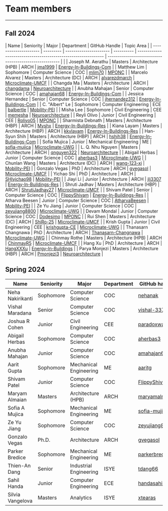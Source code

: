  <!-- Additional styles for landing page -->
  <style>
    /* Application header should be static for the landing page */
    .md-header {
      position: initial;
    }
    /* Hide navigation */
    @media screen and (min-width: 76.25em) {
      .md-sidebar--primary {
        display: none;
      }
    }
</style>

# Team members

---

## Fall 2024

| Name                  | Seniority | Major                  | Department | GitHub Handle                                                 | Topic Area                                             |
| --------------------- | --------- | ---------------------- | ---------- | ------------------------------------------------------------- | ------------------------------------------------------ |                  |
| Joseph M. Aerathu     | Masters   | Architecture (HPB)     | ARCH       | [jma1999](https://github.com/jma1999)                         | [Energy-In-Buildings-Com](/24fa-energyinbuildings-com) |
| Matthew Lim           | Sophomore | Computer Science       | COC        | [mlim70](https://github.com/mlim70)                           | [MPONC](/24fa-mponc)                                   |
| Marcelo Alvarez       | Masters   | Architecture (DC)      | ARCH       | [alvarezdmarch](https://github.com/alvarezdmarch)             | [Microclimate-UMCF](/24fa-microclimate-umcf)           |
| Changda Ma            | Masters   | Architecture           | ARCH       | [changdama](https://github.com/changdama)                     | [Neuroarchitecture](/24fa-neuroarchitecture)           |
| Anubha Mahajan        | Senior    | Computer Science       | COC        | [amahajan68](https://github.com/amahajan68)                   | [Energy-In-Buildings-Com](/24fa-energyinbuildings-com) |
| Jessica Hernandez     | Senior    | Computer Science       | COC        | [jhernandez312](https://github.com/jhernandez312)             | [Energy-In-Buildings-Com](/24fa-energyinbuildings-com) |
| C. "Albert" Le        | Sophomore | Computer Engineering   | ECE        | [balbertle](https://github.com/balbertle)                     | [Mobility-PEI](/24fa-mobility-pei)                     |
| Misha Lee             | Sophomore | Civil Engineering      | CEE        | [memesha](https://github.com/memesha)                         | [Neuroarchitecture](/24fa-neuroarchitecture)           |
| Reyli Olivo           | Junior    | Civil Engineering      | CEE        | [Rolivo05](https://github.com/Rolivo05)                       | [MPONC](/24fa-mponc)                                   |
| Sharmista Debnath     | Masters   | Architecture (HBP)     | ARCH       | [Myshx](https://github.com/Myshx)                             | [Energy-In-Buildings-Res](/24fa-energyinbuildings-res) |
| Kiana Layam           | Masters   | Architecture (HBP)     | ARCH       | [kkvlayam](https://github.com/kkvlayam)                       | [Energy-In-Buildings-Res](/24fa-energyinbuildings-res) |
| Han-Syun Shih         | Masters   | Architecture (HBP)     | ARCH       | [hshih38](https://github.com/hshih38)                         | [Energy-In-Buildings-Com](/24fa-energyinbuildings-com) |
| Sofia Mujica          | Junior    | Mechanical Engineering | ME         | [sofia-mujica](https://github.com/sofia-mujica)               | [Microclimate-UWG](/24fa-microclimate-uwg)             |
| L. Q. Nhu Nguyen      | Masters   | Architecture           | ARCH       | [qnguyen322](https://github.com/qnguyen322)                   | [Neuroarchitecture](/24fa-neuroarchitecture)           |
| Abigail Herbas        | Junior    | Computer Science       | COC        | [aherbas3](https://github.com/aherbas3)                       | [Microclimate-UWG](/24fa-microclimate-uwg)             |
| Chunlan Wang          | Masters   | Architecture (DC)      | ARCH       | [wang-123-xi](https://github.com/wang-123-xi)                 | [Mobility-PEI](/24fa-mobility-pei)                     |
| Gonzalo Vegas         | PhD       | Architecture           | ARCH       | [gvegasol](https://github.com/gvegasol)                       | [Microclimate-UMCF](/24fa-microclimate-umcf)           |
| Yichao Shi            | PhD       | Architecture           | ARCH       | [SHIyichao98](https://github.com/SHIyichao98)                 | [Mobility-PEI](/24fa-mobility-pei)                     |
| Jiayi Li              | Junior    | Architecture           | ARCH       | [jli3307](https://github.com/jli3307)                         | [Energy-In-Buildings-Res](/24fa-energyinbuildings-res) |
| Shruti Jadhav         | Masters   | Architecture (HBP)     | ARCH       | [ShrutiJadhav27](https://github.com/ShrutiJadhav27)           | [Microclimate-UMCF](/24fa-microclimate-umcf)           |
| Shivam Patel          | Senior    | Computer Science       | COC        | [FlippyShivam](https://github.com/FlippyShivam)               | [Energy-In-Buildings-Res](/24fa-energyinbuildings-res) |
| Atharva Beesen        | Junior    | Computer Science       | COC        | [AtharvaBeesen](https://github.com/AtharvaBeesen)             | [Mobility-PEI](/24fa-mobility-pei)                     |
| Ze Yu Jiang           | Junior    | Computer Science       | COC        | [zeyujiang8800](https://github.com/zeyujiang8800)             | [Microclimate-UWG](/24fa-microclimate-uwg)             |
| Devam Mondal          | Junior    | Computer Science       | COC        | [Dodesimo](https://github.com/Dodesimo)                       | [MPONC](/24fa-mponc)                                   |
| Rui Shen              | Masters   | Architecture (DC)      | ARCH       | [ShiRo-25](https://github.com/ShiRo-25)                       | [Microclimate-UMCF](/24fa-microclimate-umcf)           |
| Krish Gupta           | Junior    | Civil Engineering      | CEE        | [krishgupta-CE](https://github.com/krishgupta-CE)             | [Microclimate-UWG](/24fa-microclimate-uwg)             |
| Thanasarn Changnawa   | PhD       | Architecture           | ARCH       | [Thanasarn-Changnawa](https://github.com/Thanasarn-Changnawa) | [Microclimate-UWG](/24fa-microclimate-uwg)             |
| Chinmay Rothe         | Masters   | Architecture (HPB)     | ARCH       | [ChinmayR5](https://github.com/ChinmayR5)                     | [Microclimate-UMCF](/24fa-microclimate-umcf)           |
| Hang Xu               | PhD       | Architecture           | ARCH       | [HangXXXu](https://github.com/HangXXXu)                       | [Energy-In-Buildings](/projects/24fa/)                 |
| Parya Monjezi         | Masters   | Architecture  (HBP)    | ARCH       | [Pmonjezi3](https://github.com/Pmonjezi3)                     | [Neuroarchitecture](/24fa-neuroarchitecture)           |

## Spring 2024

| Name             | Seniority | Major                  | Department | GitHub handle                                       | Topic Area                                        |
| ---------------- | --------- | ---------------------- | ---------- | ------------------------------------------------- | ------------------------------------------------- |
| Neha Nakirikanti | Sophomore | Computer Science       | COC        | [nehanak](https://github.com/nehanak)             | [Mobility-1](/24sp-mobility-1)                    |
| Vishal Maradana  | Senior    | Computer Science       | COC        | [vishal-337](https://github.com/vishal-337)       | [Mobility-1](/24sp-mobility-1)                    |
| Joshua R Cohen   | Junior    | Civil Engineering      | CEE        | [paradoxwalk](https://github.com/paradoxwalk)     | [Mobility-1](/24sp-mobility-1)                    |
| Abigail Herbas   | Sophomore | Computer Science       | COC        | [aherbas3](https://github.com/aherbas3)           | [Energy-In-Buildings](/24sp-energyinbuildings)    |
| Anubha Mahajan   | Junior    | Computer Science       | COC        | [amahajan68](https://github.com/amahajan68)       | [Energy-In-Buildings](/24sp-energyinbuildings)    |
| Aarit Gupta      | Sophomore | Mechanical Engineering | ME         | [aaritg](https://github.com/aaritg)               | [Energy-In-Buildings](/24sp-energyinbuildings)    |
| Shivam Patel     | Junior    | Computer Science       | COC        | [FlippyShivam](https://github.com/FlippyShivam)   | [Energy-In-Buildings](/24sp-energyinbuildings)    |
| Maryam Almaian   | Masters   | Architecture (HPB)     | ARCH       | [maryamalmaian](https://github.com/maryamalmaian) | [Microclimate](/24sp-microclimate)                |
| Sofia A Mujica   | Sophomore | Mechanical Engineering | ME         | [sofia-mujica](https://github.com/sofia-mujica)   | [Microclimate](/24sp-microclimate)                |
| Ze Yu Jiang      | Sophomore | Computer Science       | COC        | [zeyujiang8800](https://github.com/zeyujiang8800) | [Microclimate](/24sp-microclimate)                |
| Gonzalo Vegas    | Ph.D.     | Architecture           | ARCH       | [gvegasol](https://github.com/gvegasol)           | [Mobility-2](/24sp-mobility-2)                    |
| Parker Bredice   | Sophomore | Mechanical Engineering | ME         | [parkerbredice](https://github.com/parkerbredice) | [Mobility-2](/24sp-mobility-2)                    |
| Thien-An Dang    | Senior    | Industrial Engineering | ISYE       | [tdang66](https://github.com/tdang66)             | [Mobility-2](/24sp-mobility-2)                    |
| Sahil Handa      | Junior    | Computer Engineering   | ECE        | [handasahil](https://github.com/handasahil)       | [Mobility-2](/24sp-mobility-2)                    |
| Silvia Vangelova | Masters   | Analytics                   | ISYE       | [xtearas](https://github.com/xtearas)          | [Sp24](https://vip-smur.github.io/projects/24sp/) |
